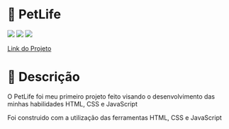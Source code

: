 # 🦮 PetLife 

<div style="display: inline_block">

<img src="https://img.shields.io/badge/html5-%23E34F26.svg?style=for-the-badge&logo=html5&logoColor=white" />
<img src="https://img.shields.io/badge/css3-%231572B6.svg?style=for-the-badge&logo=css3&logoColor=white" />
<img src="https://img.shields.io/badge/javascript-%23323330.svg?style=for-the-badge&logo=javascript&logoColor=%23F7DF1E" />
</div>


<a href="https://vnguilherme.github.io/PetLife" target="blank"/>Link do Projeto</a>

# 📑 Descrição

<p>O PetLife foi meu primeiro projeto feito visando o desenvolvimento das minhas habilidades HTML, CSS e JavaScript </p>
<p>Foi construido com a utilização das ferramentas HTML, CSS e JavaScript</p>
